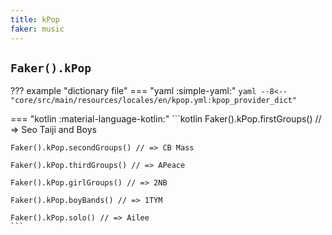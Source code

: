 ```yaml
---
title: kPop
faker: music
---
```


## `Faker().kPop`

??? example "dictionary file"
    === "yaml :simple-yaml:"
        ```yaml
        --8<-- "core/src/main/resources/locales/en/kpop.yml:kpop_provider_dict"
        ```

=== "kotlin :material-language-kotlin:"
    ```kotlin
    Faker().kPop.firstGroups() // => Seo Taiji and Boys

    Faker().kPop.secondGroups() // => CB Mass

    Faker().kPop.thirdGroups() // => APeace

    Faker().kPop.girlGroups() // => 2NB

    Faker().kPop.boyBands() // => 1TYM

    Faker().kPop.solo() // => Ailee
    ```
